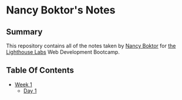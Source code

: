 # Nancy Boktor's Notes
## Summary

This repository contains all of the notes taken by [Nancy Boktor](https://github.com/NancyBoktor) for [the Lighthouse Labs](https://www.lighthouselabs.ca/) Web Development Bootcamp.

## Table Of Contents

* [Week 1](/Week_1)
  * [Day 1](/Week_1/Day_1)